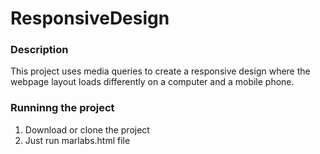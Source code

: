 # ResponsiveDesign

### Description

This project uses media queries to create a responsive design where the webpage layout loads differently on a computer and a mobile phone.

### Runninng the project

1. Download or clone the project
2. Just run marlabs.html file
